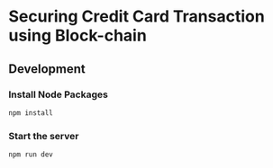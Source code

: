 # Securing Credit Card Transaction using Block-chain


## Development

### Install Node Packages

```bash
npm install
```

### Start the server
```bash
npm run dev
```
